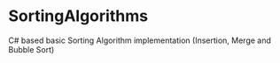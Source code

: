 # SortingAlgorithms
C# based basic Sorting Algorithm implementation (Insertion, Merge and Bubble Sort)
